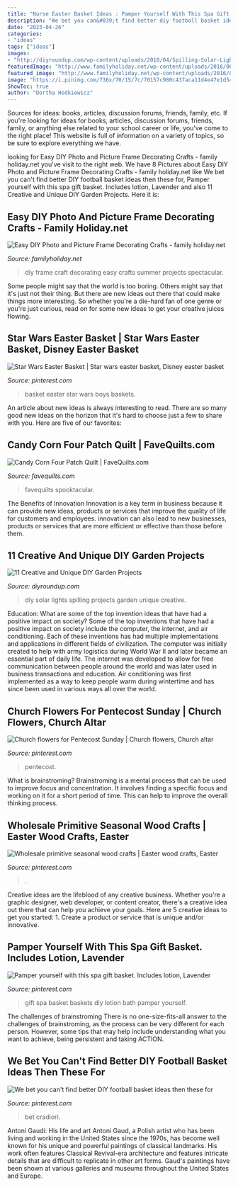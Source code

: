 ```yaml
---
title: "Nurse Easter Basket Ideas : Pamper Yourself With This Spa Gift Basket. Includes Lotion, Lavender"
description: "We bet you can&#039;t find better diy football basket ideas then these for"
date: "2023-04-26"
categories:
- "ideas"
tags: ["ideas"]
images:
- "http://diyroundup.com/wp-content/uploads/2018/04/Spilling-Solar-Lights.jpg"
featuredImage: "http://www.familyholiday.net/wp-content/uploads/2016/06/Easy-DIY-Photo-and-Picture-Frame-Decorating-Crafts-10.jpg"
featured_image: "http://www.familyholiday.net/wp-content/uploads/2016/06/Easy-DIY-Photo-and-Picture-Frame-Decorating-Crafts-10.jpg"
image: "https://i.pinimg.com/736x/70/15/7c/70157c980c437aca11d4e47e1d54bb6b--star-wars-easter-basket-easter-baskets.jpg"
ShowToc: true
author: "Dortha Hodkiewicz"
---
```



Sources for ideas: books, articles, discussion forums, friends, family, etc.
If you're looking for ideas for books, articles, discussion forums, friends, family, or anything else related to your school career or life, you've come to the right place! This website is full of information on a variety of topics, so be sure to explore everything we have.

	

		
looking for Easy DIY Photo and Picture Frame Decorating Crafts - family holiday.net you've visit to the right web. We have 8 Pictures about Easy DIY Photo and Picture Frame Decorating Crafts - family holiday.net like We bet you can&#039;t find better DIY football basket ideas then these for, Pamper yourself with this spa gift basket. Includes lotion, Lavender and also 11 Creative and Unique DIY Garden Projects. Here it is:
		
    
## Easy DIY Photo And Picture Frame Decorating Crafts - Family Holiday.net

<img loading=lazy src="http://www.familyholiday.net/wp-content/uploads/2016/06/Easy-DIY-Photo-and-Picture-Frame-Decorating-Crafts-10.jpg" onerror="this.onerror=null;this.src='https://tse2.mm.bing.net/th?id=OIP._VP9vanKemjgtuIxnk4d6wHaJ6&amp;pid=15.1';" alt="Easy DIY Photo and Picture Frame Decorating Crafts - family holiday.net">

_Source: familyholiday.net_

>diy frame craft decorating easy crafts summer projects spectacular. 

	

Some people might say that the world is too boring. Others might say that it's just not their thing. But there are new ideas out there that could make things more interesting. So whether you're a die-hard fan of one genre or you're just curious, read on for some new ideas to get your creative juices flowing.

    
## Star Wars Easter Basket | Star Wars Easter Basket, Disney Easter Basket

<img loading=lazy src="https://i.pinimg.com/736x/70/15/7c/70157c980c437aca11d4e47e1d54bb6b--star-wars-easter-basket-easter-baskets.jpg" onerror="this.onerror=null;this.src='https://tse2.mm.bing.net/th?id=OIP.KlGdYdXwnGFiiKyCl6iwGwHaJ3&amp;pid=15.1';" alt="Star Wars Easter Basket | Star wars easter basket, Disney easter basket">

_Source: pinterest.com_

>basket easter star wars boys baskets. 

	

An article about new ideas is always interesting to read. There are so many good new ideas on the horizon that it's hard to choose just a few to share with you. Here are five of our favorites: 

    
## Candy Corn Four Patch Quilt | FaveQuilts.com

<img loading=lazy src="https://irepo.primecp.com/2017/08/345083/Candy-Corn-Four-Patch-Quilt_Large600_ID-2404523.jpg?v=2404523" onerror="this.onerror=null;this.src='https://tse1.mm.bing.net/th?id=OIP.SyDHv-FUq_iqPbV4cnJuxwDfEX&amp;pid=15.1';" alt="Candy Corn Four Patch Quilt | FaveQuilts.com">

_Source: favequilts.com_

>favequilts spooktacular. 

	

The Benefits of Innovation
Innovation is a key term in business because it can provide new ideas, products or services that improve the quality of life for customers and employees. innovation can also lead to new businesses, products or services that are more efficient or effective than those before them.

    
## 11 Creative And Unique DIY Garden Projects

<img loading=lazy src="http://diyroundup.com/wp-content/uploads/2018/04/Spilling-Solar-Lights.jpg" onerror="this.onerror=null;this.src='https://tse3.mm.bing.net/th?id=OIP.qh7wz_64tzpb2TR-MCwFzgHaJ-&amp;pid=15.1';" alt="11 Creative and Unique DIY Garden Projects">

_Source: diyroundup.com_

>diy solar lights spilling projects garden unique creative. 

	

Education: What are some of the top invention ideas that have had a positive impact on society?
Some of the top inventions that have had a positive impact on society include the computer, the internet, and air conditioning. Each of these inventions has had multiple implementations and applications in different fields of civilization. The computer was initially created to help with army logistics during World War II and later became an essential part of daily life. The internet was developed to allow for free communication between people around the world and was later used in business transactions and education. Air conditioning was first implemented as a way to keep people warm during wintertime and has since been used in various ways all over the world.

    
## Church Flowers For Pentecost Sunday | Church Flowers, Church Altar

<img loading=lazy src="https://i.pinimg.com/736x/2a/b0/9f/2ab09f01194e4733a16f3cd7d19167f2.jpg" onerror="this.onerror=null;this.src='https://tse3.mm.bing.net/th?id=OIP.0bgCjbRWR2sLTi4GRxGq-wHaLW&amp;pid=15.1';" alt="Church flowers for Pentecost Sunday | Church flowers, Church altar">

_Source: pinterest.com_

>pentecost. 

	

What is brainstroming?
Brainstroming is a mental process that can be used to improve focus and concentration. It involves finding a specific focus and working on it for a short period of time. This can help to improve the overall thinking process.

    
## Wholesale Primitive Seasonal Wood Crafts | Easter Wood Crafts, Easter

<img loading=lazy src="https://i.pinimg.com/736x/31/2b/14/312b14c8206cacc4326a261c9f05964f.jpg" onerror="this.onerror=null;this.src='https://tse3.mm.bing.net/th?id=OIP.Zm4ojy0eAKtW6x0PRPNAIwHaJ4&amp;pid=15.1';" alt="Wholesale primitive seasonal wood crafts | Easter wood crafts, Easter">

_Source: pinterest.com_

>. 

	

Creative ideas are the lifeblood of any creative business. Whether you're a graphic designer, web developer, or content creator, there's a creative idea out there that can help you achieve your goals. Here are 5 creative ideas to get you started: 1. Create a product or service that is unique and/or innovative.

    
## Pamper Yourself With This Spa Gift Basket. Includes Lotion, Lavender

<img loading=lazy src="https://i.pinimg.com/736x/81/59/75/8159758b0848ff959ad6f858ee9d92bb.jpg" onerror="this.onerror=null;this.src='https://tse2.mm.bing.net/th?id=OIP.AN1lDlS6gPqamzrRKYNO2AHaNK&amp;pid=15.1';" alt="Pamper yourself with this spa gift basket. Includes lotion, Lavender">

_Source: pinterest.com_

>gift spa basket baskets diy lotion bath pamper yourself. 

	

The challenges of brainstroming
There is no one-size-fits-all answer to the challenges of brainstroming, as the process can be very different for each person. However, some tips that may help include understanding what you want to achieve, being persistent and taking ACTION.

    
## We Bet You Can&#039;t Find Better DIY Football Basket Ideas Then These For

<img loading=lazy src="https://i.pinimg.com/736x/a8/d6/13/a8d6130a811e1d16c9fbd717b02078a0.jpg" onerror="this.onerror=null;this.src='https://tse3.mm.bing.net/th?id=OIP.SQtkrTUthMmaeugQVX0COwHaLH&amp;pid=15.1';" alt="We bet you can&#039;t find better DIY football basket ideas then these for">

_Source: pinterest.com_

>bet cradiori. 

	

Antoni Gaudí: His life and art
Antoni Gaud, a Polish artist who has been living and working in the United States since the 1970s, has become well known for his unique and powerful paintings of classical landmarks. His work often features Classical Revival-era architecture and features intricate details that are difficult to replicate in other art forms. Gaud's paintings have been shown at various galleries and museums throughout the United States and Europe.

